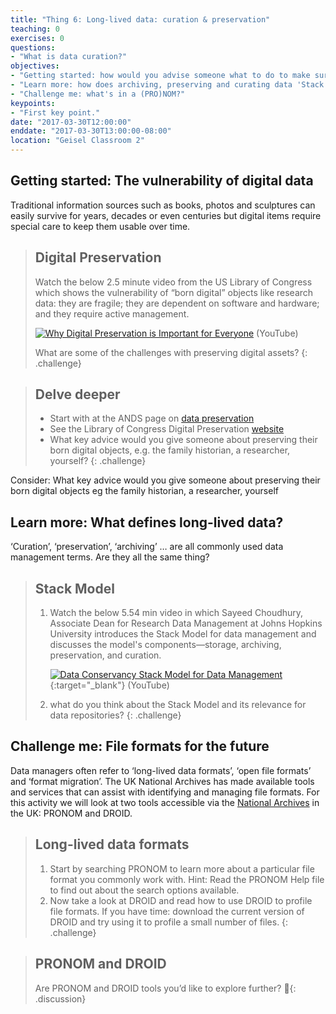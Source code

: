 ```yaml
---
title: "Thing 6: Long-lived data: curation & preservation"
teaching: 0
exercises: 0
questions:
- "What is data curation?"
objectives:
- "Getting started: how would you advise someone what to do to make sure their fragile born digital data is robust and long lived?"
- "Learn more: how does archiving, preserving and curating data 'Stack' up?"
- "Challenge me: what's in a (PRO)NOM?"
keypoints:
- "First key point."
date: "2017-03-30T12:00:00"
enddate: "2017-03-30T13:00:00-08:00"
location: "Geisel Classroom 2"
---
```


## Getting started: The vulnerability of digital data

Traditional information sources such as books, photos and sculptures can easily survive for years, decades or even centuries but digital items require special care to keep them usable over time.

>## Digital Preservation
>Watch the below 2.5 minute video from the US Library of Congress which shows the vulnerability of “born digital” objects like research data: they are fragile; they are dependent on software and hardware; and they require active management.
>
>[![Why Digital Preservation is Important for Everyone](https://img.youtube.com/vi/qEmmeFFafUs/0.jpg)](https://www.youtube.com/watch?v=qEmmeFFafUs "Why Digital Preservation is Important for Everyone") (YouTube)
>
> What are some of the challenges with preserving digital assets?
{: .challenge}  

>## Delve deeper
> * Start with at the ANDS page on [data preservation](http://www.ands.org.au/working-with-data/data-management/data-preservation)
> * See the Library of Congress Digital Preservation [website](http://digitalpreservation.gov/personalarchiving/)
> * What key advice would you give someone about preserving their born digital objects, e.g. the family historian, a researcher, yourself?
{: .challenge}

Consider: What key advice would you give someone about preserving their born digital objects eg the family historian, a researcher, yourself

## Learn more: What defines long-lived data?

‘Curation’, ‘preservation’, ‘archiving’ … are all commonly used data management terms.  Are they all the same thing?

>## Stack Model
>1. Watch the below 5.54 min video in which Sayeed Choudhury, Associate Dean for Research Data Management at Johns Hopkins University introduces the Stack Model for data management and discusses the model's components—storage, archiving, preservation, and curation.
>    
>    [![Data Conservancy Stack Model for Data Management](https://img.youtube.com/vi/F6iYXNvCRO4/0.jpg)](https://www.youtube.com/watch?v=F6iYXNvCRO4 "Data Conservancy Stack Model for Data Management"){:target="_blank"} (YouTube)
>2. what do you think about the Stack Model and its relevance for data repositories?
{: .challenge}

## Challenge me: File formats for the future

Data managers often refer to ‘long-lived data formats’, ‘open file formats’ and ‘format migration’. The UK National Archives has made available tools and services that can assist with identifying and managing file formats. For this activity we will look at two tools accessible via the [National Archives](https://www.nationalarchives.gov.uk/PRONOM/Default.aspx) in the UK: PRONOM and DROID.

>## Long-lived data formats
>1. Start by searching PRONOM to learn more about a particular file format you commonly work with. Hint: Read the PRONOM Help file to find out about the search options available.
>2. Now take a look at DROID and read how to use DROID to profile file formats.
>If you have time: download the current version of DROID and try using it to profile a small number of files.
{: .challenge}

>## PRONOM and DROID
>Are PRONOM and DROID tools you’d like to explore further?
{: .discussion}
